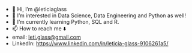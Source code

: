 - 👋 Hi, I’m @leticiaglass
- 👀 I’m interested in Data Science, Data Engineering and Python as well!
- 🌱 I’m currently learning Python, SQL and R.
- 📫 How to reach me ⬇️  
- email: leti.glass@gmail.com 
- LinkedIn: https://www.linkedin.com/in/leticia-glass-9106261a5/

<!---
leticiaglass/leticiaglass is a ✨ special ✨ repository because its `README.md` (this file) appears on your GitHub profile.
You can click the Preview link to take a look at your changes.
--->
